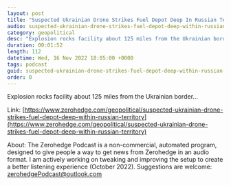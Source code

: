 ```yaml
---
layout: post
title: "Suspected Ukrainian Drone Strikes Fuel Depot Deep In Russian Territory"
audio: suspected-ukrainian-drone-strikes-fuel-depot-deep-within-russian-territory-0
category: geopolitical
desc: "Explosion rocks facility about 125 miles from the Ukrainian border..."
duration: 00:01:52
length: 112
datetime: Wed, 16 Nov 2022 18:05:00 +0000
tags: podcast
guid: suspected-ukrainian-drone-strikes-fuel-depot-deep-within-russian-territory-0
order: 0
---
```

Explosion rocks facility about 125 miles from the Ukrainian border...

Link: [https://www.zerohedge.com/geopolitical/suspected-ukrainian-drone-strikes-fuel-depot-deep-within-russian-territory](https://www.zerohedge.com/geopolitical/suspected-ukrainian-drone-strikes-fuel-depot-deep-within-russian-territory)

About: The Zerohedge Podcast is a non-commercial, automated program, designed to give people a way to get news from Zerohedge in an audio format.  I am actively working on tweaking and improving the setup to create a better listening experience (October 2022).  Suggestions are welcome: [zerohedgePodcast@outlook.com](mailto:zerohedgePodcast@outlook.com)